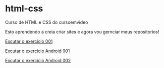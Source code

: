 # html-css
 Curso de HTML e CSS do cursoemvideo

 Esto aprendendo a creia criar sites e agora vou gernciar meus repositorios!

 <a href="https://cauagsantos.github.io/html-css/exercicios/ex001/index.html">Excutar o exercicio 001<a>

 <a href="http://127.0.0.1:5500/exercicios/desafi01/android.html">Excutar o exercicio Android 001<a>

 <a href="https://cauagsantos.github.io/projeto-android/">Excutar o exercicio Android 002<a>